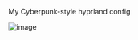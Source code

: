 My Cyberpunk-style hyprland config

![image](https://github.com/user-attachments/assets/9afbc88c-05aa-4fa2-81d7-8cacfb5d15f4)
